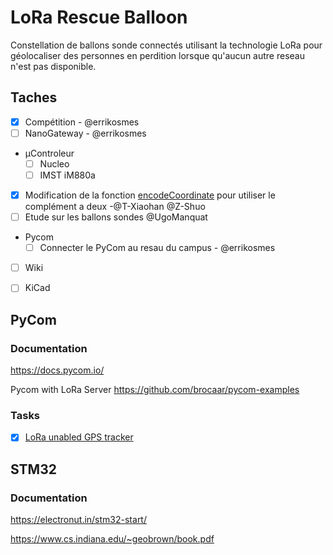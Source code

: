 # LoRa Rescue Balloon
Constellation de ballons sonde connectés utilisant la technologie LoRa pour géolocaliser des personnes en perdition lorsque qu'aucun autre reseau n'est pas disponible.

## Taches

- [x] Compétition - @errikosmes
- [ ] NanoGateway - @errikosmes
- µControleur  
    - [ ] Nucleo
    - [ ] IMST iM880a
- [x] Modification de la fonction [encodeCoordinate](https://github.com/UGA-CampusIoT-student/LoRa_Rescue_Balloon/blob/master/PyCom/GPSTracker%20To%20TTN/main.py) pour utiliser le complément a deux -@T-Xiaohan @Z-Shuo
- [ ] Etude sur les ballons sondes @UgoManquat
- Pycom 
    - [ ] Connecter le PyCom au resau du campus - @errikosmes
- [ ] Wiki
- [ ] KiCad


## PyCom 

### Documentation

https://docs.pycom.io/ 

Pycom with LoRa Server
https://github.com/brocaar/pycom-examples

### Tasks
- [x] [LoRa unabled GPS tracker](https://github.com/UGA-CampusIoT-student/LoRa_Rescue_Balloon/tree/master/PyCom/GPSTracker%20To%20TTN)  

## STM32

### Documentation

https://electronut.in/stm32-start/

https://www.cs.indiana.edu/~geobrown/book.pdf
